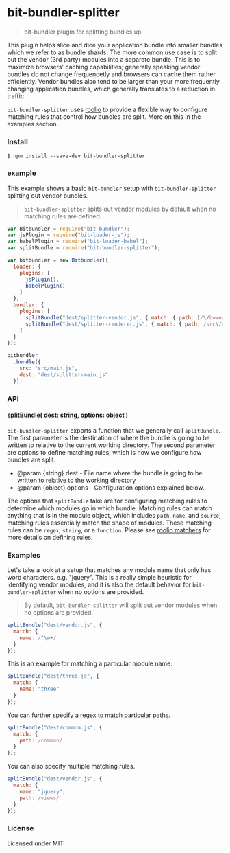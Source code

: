 # bit-bundler-splitter
> bit-bundler plugin for splitting bundles up

This plugin helps slice and dice your application bundle into smaller bundles which we refer to as bundle shards. The more common use case is to split out the vendor (3rd party) modules into a separate bundle. This is to maximize browsers' caching capabilities; generally speaking vendor bundles do not change frequencetly and browsers can cache them rather efficiently. Vendor bundles also tend to be larger than your more frequently changing application bundles, which generally translates to a reduction in traffic.

`bit-bundler-splitter` uses [roolio](https://github.com/MiguelCastillo/roolio) to provide a flexible way to configure matching rules that control how bundles are split. More on this in the examples section.

### Install

```
$ npm install --save-dev bit-bundler-splitter
```

### example

This example shows a basic `bit-bundler` setup with `bit-bundler-splitter` splitting out vendor bundles.

> `bit-bundler-splitter` splits out vendor modules by default when no matching rules are defined.

``` javascript
var Bitbundler = require("bit-bundler");
var jsPlugin = require("bit-loader-js");
var babelPlugin = require("bit-loader-babel");
var splitBundle = require("bit-bundler-splitter");

var bitbundler = new Bitbundler({
  loader: {
    plugins: [
      jsPlugin(),
      babelPlugin()
    ]
  },
  bundler: {
    plugins: [
      splitBundle("dest/splitter-vendor.js", { match: { path: [/\/bower_components\//, /\/node_modules\//] } }),
      splitBundle("dest/splitter-renderer.js", { match: { path: /src\/renderer/ } })
    ]
  }
});

bitbundler
  .bundle({
    src: "src/main.js",
    dest: "dest/splitter-main.js"
  });
```

### API

#### splitBundle( dest: string, options: object )

`bit-bundler-splitter` exports a function that we generally call `splitBundle`.  The first parameter is the destination of where the bundle is going to be written to relative to the current working directory.  The second parameter are options to define matching rules, which is how we configure how bundles are split.

- @param {string} dest - File name where the bundle is going to be written to relative to the working directory
- @param {object} options - Configuration options explained below.

The options that `splitBundle` take are for configuring matching rules to determine which modules go in which bundle. Matching rules can match anything that is in the module object, which includes `path`, `name`, and `source`; matching rules essentially match the shape of modules. These matching rules can be `regex`, `string`, or a `function`.  Please see [roolio matchers](https://github.com/MiguelCastillo/roolio#matchers) for more details on defining rules.


### Examples
Let's take a look at a setup that matches any module name that only has word characters. e.g. "jquery". This is a really simple heuristic for identifying vendor modules, and it is also the default behavior for `bit-bundler-splitter` when no options are provided.

> By default, `bit-bundler-splitter` will split out vendor modules when no options are provided.

``` javascript
splitBundle("dest/vendor.js", {
  match: {
    name: /^\w+/
  }
});
```

This is an example for matching a particular module name:

``` javascript
splitBundle("dest/three.js", {
  match: {
    name: "three"
  }
});
```

You can further specify a regex to match particular paths.

``` javascript
splitBundle("dest/common.js", {
  match: {
    path: /common/
  }
});
```

You can also specify multiple matching rules.

``` javascript
splitBundle("dest/vendor.js", {
  match: {
    name: "jquery",
    path: /views/
  }
});
```


### License

Licensed under MIT
